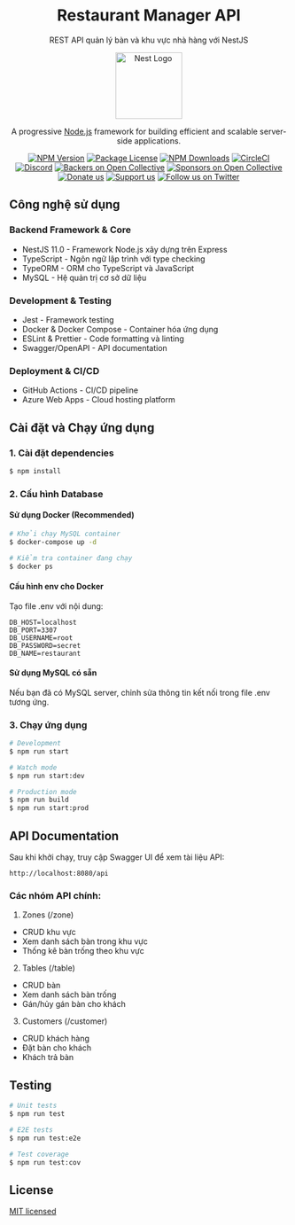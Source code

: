 <p align="center">
  <h1 align="center">Restaurant Manager API</h1>
  <p align="center">REST API quản lý bàn và khu vực nhà hàng với NestJS</p>
</p>

<p align="center">
  <a href="http://nestjs.com/" target="blank"><img src="https://nestjs.com/img/logo-small.svg" width="120" alt="Nest Logo" /></a>
</p>

[circleci-image]: https://img.shields.io/circleci/build/github/nestjs/nest/master?token=abc123def456
[circleci-url]: https://circleci.com/gh/nestjs/nest

<p align="center">A progressive <a href="http://nodejs.org" target="_blank">Node.js</a> framework for building efficient and scalable server-side applications.</p>
<p align="center">
<a href="https://www.npmjs.com/~nestjscore" target="_blank"><img src="https://img.shields.io/npm/v/@nestjs/core.svg" alt="NPM Version" /></a>
<a href="https://www.npmjs.com/~nestjscore" target="_blank"><img src="https://img.shields.io/npm/l/@nestjs/core.svg" alt="Package License" /></a>
<a href="https://www.npmjs.com/~nestjscore" target="_blank"><img src="https://img.shields.io/npm/dm/@nestjs/common.svg" alt="NPM Downloads" /></a>
<a href="https://circleci.com/gh/nestjs/nest" target="_blank"><img src="https://img.shields.io/circleci/build/github/nestjs/nest/master" alt="CircleCI" /></a>
<a href="https://discord.gg/G7Qnnhy" target="_blank"><img src="https://img.shields.io/badge/discord-online-brightgreen.svg" alt="Discord"/></a>
<a href="https://opencollective.com/nest#backer" target="_blank"><img src="https://opencollective.com/nest/backers/badge.svg" alt="Backers on Open Collective" /></a>
<a href="https://opencollective.com/nest#sponsor" target="_blank"><img src="https://opencollective.com/nest/sponsors/badge.svg" alt="Sponsors on Open Collective" /></a>
<a href="https://paypal.me/kamilmysliwiec" target="_blank"><img src="https://img.shields.io/badge/Donate-PayPal-ff3f59.svg" alt="Donate us"/></a>
<a href="https://opencollective.com/nest#sponsor"  target="_blank"><img src="https://img.shields.io/badge/Support%20us-Open%20Collective-41B883.svg" alt="Support us"></a>
<a href="https://twitter.com/nestframework" target="_blank"><img src="https://img.shields.io/twitter/follow/nestframework.svg?style=social&label=Follow" alt="Follow us on Twitter"></a>
</p>

## Công nghệ sử dụng

### Backend Framework & Core
- NestJS 11.0 - Framework Node.js xây dựng trên Express
- TypeScript - Ngôn ngữ lập trình với type checking
- TypeORM - ORM cho TypeScript và JavaScript
- MySQL - Hệ quản trị cơ sở dữ liệu

### Development & Testing
- Jest - Framework testing
- Docker & Docker Compose - Container hóa ứng dụng
- ESLint & Prettier - Code formatting và linting
- Swagger/OpenAPI - API documentation

### Deployment & CI/CD  
- GitHub Actions - CI/CD pipeline
- Azure Web Apps - Cloud hosting platform

## Cài đặt và Chạy ứng dụng

### 1. Cài đặt dependencies
```bash
$ npm install
```

### 2. Cấu hình Database

#### Sử dụng Docker (Recommended)
```bash
# Khởi chạy MySQL container
$ docker-compose up -d

# Kiểm tra container đang chạy
$ docker ps
```

#### Cấu hình env cho Docker
Tạo file .env với nội dung:
```env
DB_HOST=localhost
DB_PORT=3307
DB_USERNAME=root  
DB_PASSWORD=secret
DB_NAME=restaurant
```

#### Sử dụng MySQL có sẵn
Nếu bạn đã có MySQL server, chỉnh sửa thông tin kết nối trong file .env tương ứng.

### 3. Chạy ứng dụng

```bash
# Development
$ npm run start

# Watch mode
$ npm run start:dev

# Production mode
$ npm run build
$ npm run start:prod
```

## API Documentation

Sau khi khởi chạy, truy cập Swagger UI để xem tài liệu API:
```
http://localhost:8080/api
```

### Các nhóm API chính:

1. Zones (/zone)
- CRUD khu vực
- Xem danh sách bàn trong khu vực
- Thống kê bàn trống theo khu vực

2. Tables (/table)  
- CRUD bàn
- Xem danh sách bàn trống
- Gán/hủy gán bàn cho khách

3. Customers (/customer)
- CRUD khách hàng
- Đặt bàn cho khách
- Khách trả bàn

## Testing

```bash
# Unit tests
$ npm run test

# E2E tests 
$ npm run test:e2e

# Test coverage
$ npm run test:cov
```

## License

[MIT licensed](LICENSE)
